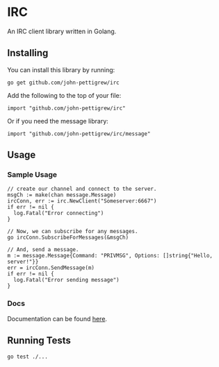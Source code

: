 # IRC
An IRC client library written in Golang.

## Installing
You can install this library by running:
```
go get github.com/john-pettigrew/irc
```
Add the following to the top of your file:
```
import "github.com/john-pettigrew/irc"
```
Or if you need the message library:
```
import "github.com/john-pettigrew/irc/message"
```

## Usage
### Sample Usage
```
// create our channel and connect to the server.
msgCh := make(chan message.Message)
ircConn, err := irc.NewClient("Someserver:6667")
if err != nil {
  log.Fatal("Error connecting")
}

// Now, we can subscribe for any messages.
go ircConn.SubscribeForMessages(&msgCh)

// And, send a message.
m := message.Message{Command: "PRIVMSG", Options: []string{"Hello, server!"}}
err = ircConn.SendMessage(m)
if err != nil {
  log.Fatal("Error sending message")
}
```

### Docs
Documentation can be found [here](https://godoc.org/github.com/john-pettigrew/irc).

## Running Tests
```
go test ./...
```
